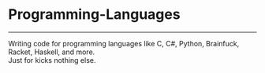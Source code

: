 # Programming-Languages
---
Writing code for programming languages like C, C#, Python, Brainfuck, Racket, Haskell, and more.<br />
Just for kicks nothing else.
